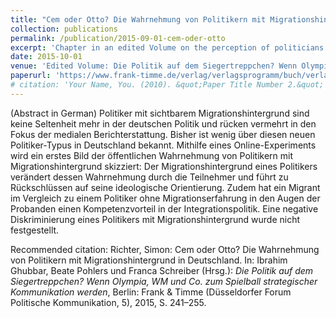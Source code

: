 ```yaml
---
title: "Cem oder Otto? Die Wahrnehmung von Politikern mit Migrationshintergrund in Deutschland"
collection: publications
permalink: /publication/2015-09-01-cem-oder-otto
excerpt: 'Chapter in an edited Volume on the perception of politicians with an observable migration background.'
date: 2015-10-01
venue: 'Edited Volume: Die Politik auf dem Siegertreppchen? Wenn Olympia, WM und Co. zum Spielball strategischer Kommunikation werden'
paperurl: 'https://www.frank-timme.de/verlag/verlagsprogramm/buch/verlagsprogramm/bd-5-beate-pohlersfranca-schreiberibrahim-ghubbar-hg-die-politik-auf-dem-siegertreppchen/backPID/duesseldorfer-forum-politische-kommunikation.html'
# citation: 'Your Name, You. (2010). &quot;Paper Title Number 2.&quot; <i>Journal 1</i>. 1(2).'
---
```


(Abstract in German) Politiker mit sichtbarem Migrationshintergrund sind keine Seltenheit mehr in der deutschen Politik und rücken vermehrt in den Fokus der medialen Berichterstattung. Bisher ist wenig über diesen neuen Politiker-Typus in Deutschland bekannt. Mithilfe eines Online-Experiments wird ein erstes Bild der öffentlichen Wahrnehmung von Politikern mit Migrationshintergrund skizziert: Der Migrationshintergrund eines Politikers verändert dessen Wahrnehmung durch die Teilnehmer und führt zu Rückschlüssen auf seine ideologische Orientierung. Zudem hat ein Migrant im Vergleich zu einem Politiker ohne Migrationserfahrung in den Augen der Probanden einen Kompetenzvorteil in der Integrationspolitik. Eine negative Diskriminierung eines Politikers mit Migrationshintergrund wurde nicht festgestellt.


Recommended citation: Richter, Simon: Cem oder Otto? Die Wahrnehmung von Politikern mit Migrationshintergrund in Deutschland. In: Ibrahim Ghubbar, Beate Pohlers und Franca Schreiber (Hrsg.): <i>Die Politik auf dem Siegertreppchen? Wenn Olympia, WM und Co. zum Spielball strategischer Kommunikation werden</i>, Berlin: Frank & Timme (Düsseldorfer Forum Politische Kommunikation, 5), 2015, S. 241–255.
